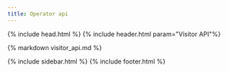 ```yaml
---
title: Operator api
---
```


{% include head.html %}
{% include header.html param="Visitor API"%}

{% markdown visitor_api.md %}

{% include sidebar.html %}
{% include footer.html %}
